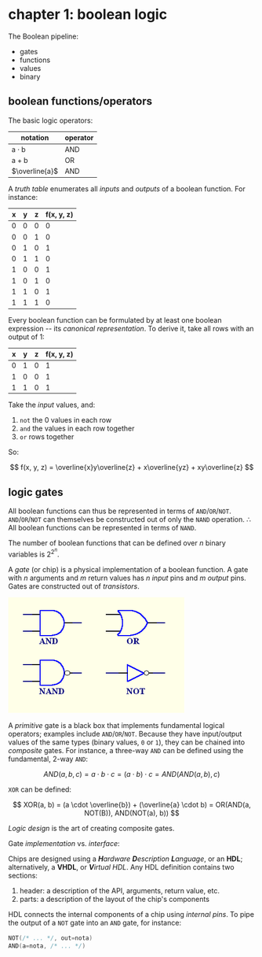 # chapter 1: boolean logic
The Boolean pipeline:

  * gates
  * functions
  * values
  * binary

## boolean functions/operators
The basic logic operators:

notation | operator
--- | ---
a $\cdot$ b | AND
a $+$ b | OR
$\overline{a}$ | AND

A *truth table* enumerates all *inputs* and *outputs* of a boolean function. For instance:

x | y | z | f(x, y, z)
--- | --- | --- | ---
0 | 0 | 0 | 0
0 | 0 | 1 | 0
0 | 1 | 0 | 1
0 | 1 | 1 | 0
1 | 0 | 0 | 1
1 | 0 | 1 | 0
1 | 1 | 0 | 1
1 | 1 | 1 | 0

Every boolean function can be formulated by at least one boolean expression -- its *canonical representation*. To
derive it, take all rows with an output of 1:

x | y | z | f(x, y, z)
--- | --- | --- | ---
0 | 1 | 0 | 1
1 | 0 | 0 | 1
1 | 1 | 0 | 1

Take the *input* values, and:

  1. `not` the 0 values in each row
  2. `and` the values in each row together
  3. `or` rows together

So:

$$
f(x, y, z) = \overline{x}y\overline{z} + x\overline{yz} + xy\overline{z}
$$

## logic gates

All boolean functions can thus be represented in terms of `AND`/`OR`/`NOT`. `AND`/`OR`/`NOT` can themselves be
constructed out of only the `NAND` operation. $\therefore$ All boolean functions can be represented in terms of
`NAND`.

The number of boolean functions that can be defined over $n$ binary variables is $2^{2^n}$.

A *gate* (or chip) is a physical implementation of a boolean function. A gate with $n$ arguments and $m$ return
values has $n$ *input* pins and $m$ *output* pins. Gates are constructed out of *transistors*.

![Symbols representing different logic gates.](img/gate_icons.png)

A *primitive* gate is a black box that implements fundamental logical operators; examples include `AND`/`OR`/`NOT`.
Because they have input/output values of the same types (binary values, `0` or `1`), they can be chained into
*composite* gates. For instance, a three-way `AND` can be defined using the fundamental, 2-way `AND`:

$$
AND(a, b, c) = a \cdot b \cdot c = (a \cdot b) \cdot c = AND(AND(a, b), c)
$$

`XOR` can be defined:

$$
XOR(a, b) = (a \cdot \overline{b}) + (\overline{a} \cdot b) = OR(AND(a, NOT(B)), AND(NOT(a), b))
$$

*Logic design* is the art of creating composite gates.

Gate *implementation* vs. *interface*:

Chips are designed using a *<b>H</b>ardware <b>D</b>escription <b>L</b>anguage*, or an **HDL**; alternatively, a
**VHDL**, or *<b>V</b>irtual HDL*. Any HDL definition contains two sections:

  1. header: a description of the API, arguments, return value, etc.
  2. parts: a description of the layout of the chip's components

HDL connects the internal components of a chip using *internal pins*. To pipe the output of a `NOT` gate into an `AND`
gate, for instance:

```c
NOT(/* ... */, out=nota)
AND(a=nota, /* ... */)
```
